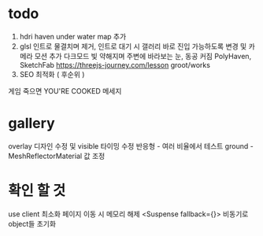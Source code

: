 # todo

1. hdri haven under water map 추가
2. glsl 인트로 물결치며 제거, 인트로 대기 시 갤러리 바로 진입 가능하도록 변경
   및 카메라 모션 추가 다크모드 빛 약해지며 주변에 바라보는 눈, 동공 커짐
   PolyHaven, SketchFab
   https://threejs-journey.com/lesson
   groot/works
3. SEO 최적화 ( 후순위 )

게임 죽으면 YOU'RE COOKED 메세지

# gallery

overlay 디자인 수정 및 visible 타이밍 수정
반응형 - 여러 비율에서 테스트
ground - MeshReflectorMaterial 값 조정

# 확인 할 것

use client 최소화
페이지 이동 시 메모리 해제
<Suspense fallback={<Loader />}>
비동기로 object들 초기화
